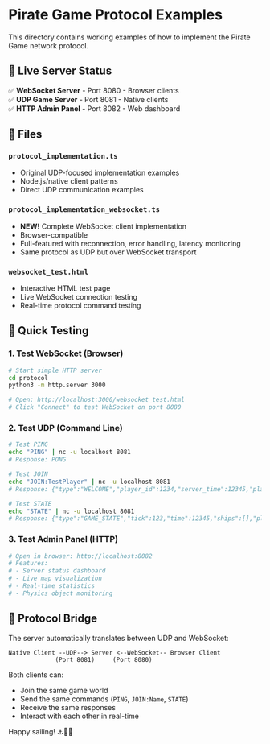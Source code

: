 # Pirate Game Protocol Examples

This directory contains working examples of how to implement the Pirate Game network protocol.

## 🚀 Live Server Status

✅ **WebSocket Server** - Port 8080 - Browser clients  
✅ **UDP Game Server** - Port 8081 - Native clients  
✅ **HTTP Admin Panel** - Port 8082 - Web dashboard  

## 📁 Files

### `protocol_implementation.ts`
- Original UDP-focused implementation examples
- Node.js/native client patterns
- Direct UDP communication examples

### `protocol_implementation_websocket.ts`
- **NEW!** Complete WebSocket client implementation
- Browser-compatible 
- Full-featured with reconnection, error handling, latency monitoring
- Same protocol as UDP but over WebSocket transport

### `websocket_test.html`
- Interactive HTML test page
- Live WebSocket connection testing
- Real-time protocol command testing

## 🧪 Quick Testing

### 1. Test WebSocket (Browser)
```bash
# Start simple HTTP server
cd protocol
python3 -m http.server 3000

# Open: http://localhost:3000/websocket_test.html
# Click "Connect" to test WebSocket on port 8080
```

### 2. Test UDP (Command Line)
```bash
# Test PING
echo "PING" | nc -u localhost 8081
# Response: PONG

# Test JOIN
echo "JOIN:TestPlayer" | nc -u localhost 8081  
# Response: {"type":"WELCOME","player_id":1234,"server_time":12345,"player_name":"TestPlayer"}

# Test STATE
echo "STATE" | nc -u localhost 8081
# Response: {"type":"GAME_STATE","tick":123,"time":12345,"ships":[],"players":[],"projectiles":[]}
```

### 3. Test Admin Panel (HTTP)
```bash
# Open in browser: http://localhost:8082
# Features:
# - Server status dashboard
# - Live map visualization  
# - Real-time statistics
# - Physics object monitoring
```

## 🔄 Protocol Bridge

The server automatically translates between UDP and WebSocket:

```
Native Client --UDP--> Server <--WebSocket-- Browser Client
             (Port 8081)     (Port 8080)
```

Both clients can:
- Join the same game world
- Send the same commands (`PING`, `JOIN:Name`, `STATE`)
- Receive the same responses
- Interact with each other in real-time

Happy sailing! ⚓🏴‍☠️